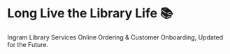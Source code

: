 # Long Live the Library Life 📚

Ingram Library Services Online Ordering & Customer Onboarding, Updated for the Future.
